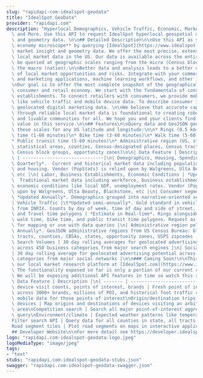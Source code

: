 ```yaml
---
slug: "rapidapi-com-idealspot-geodata"
title: "IdealSpot GeoData"
provider: "rapidapi.com"
description: "Hyperlocal Demographics, Vehicle Traffic, Economic, Market Signals,\
  \ and More. Use this API to request IdealSpot hyperlocal geospatial market insight\
  \ and geometry data. \n\n## Detailed Description\n\nUse this API as your **local\
  \ economy microscope** by querying [IdealSpot](https://www.idealspot.com) hyperlocal\
  \ market insight and geometry data. We offer the most precise, extensive, and frequently-updated\
  \ local market data in the US. Our data is available across the entire US and can\
  \ be queried at geographic scales ranging from the micro (Census block) through\
  \ the macro (nation).\n\nBetter data and analysis leads to a better understanding\
  \ of local market opportunities and risks. Integrate with your commercial real estate\
  \ and marketing applications, machine learning workflows, and other investment analytics.\n\
  \nOur goal is to offer the most complete snapshot of the geographically distributed\
  \ consumer and retail economy. We start with the fundamentals of consumers and business\
  \ establishments. To connect retailers with consumers, we provide mobility data\
  \ like vehicle traffic and mobile device data. To describe consumer intent, we provide\
  \ geolocated digital marketing data. \n\nWe believe that accurate capital allocation\
  \ through reliable local market data is foundational to creating robust, healthy,\
  \ and livable communities for all. We hope you and your clients find tremendous\
  \ value in this service.\n\n## Features\n\nQuery data and GeoJSON geometries at\
  \ these scales for any US latitude and longitude:\n\n* Rings (0.5 km+)\n* Drive\
  \ time (1-60 minutes)\n* Bike time (3-60 minutes)\n* Walk time (5-60 minutes)\n\
  * Public transit time (5-60 minutes)\n* Administrative region (US, states, core-based\
  \ statistical areas, counties, Census-designated places, Census tracts, zipcodes,\
  \ Census block groups, opportunity zones)\n\n| Data Feature | Description |\n| -------\
  \ | ------------------------------|\n| Demographics, Housing, Spending | *Updated\
  \ Quarterly*.  Current and historical market data including population, spending,\
  \ and housing. Vendor (PopStats) is relied upon by Walgreens, Ulta Beauty, Blackstone,\
  \ etc |\n| Labor, Business Establishments, Economic Conditions | *Updated Quarterly*.\
  \  Traditional market data including workforce, business establishment counts, and\
  \ economic conditions like local GDP, unemployment rates. Vendor (PopStats) is relied\
  \ upon by Walgreens, Ulta Beauty, Blackstone, etc |\n| Consumer segmentation\t|\
  \ *Updated Annually*. Demographics grouped into narrative-oriented segments. |\n\
  | Vehicle Traffic |\t*Updated semi-annually*. Gold standard in vehicle traffic data\
  \ from INRIX. Counts by day of week, time of day and side of street. |\n| Rings\
  \ and Travel time polygons | *Estimate in Real-time*. Rings alongside drive time,\
  \ walk time, bike time, and public transit time polygons. Request as GeoJSON geometries\
  \ for mapping or use with data queries |\n| Administrative region polygons | *Updated\
  \ Annually*. GeoJSON administrative regions from US Census Bureau: block groups,\
  \ tracts, counties, CBSAs, states, opportunity zones, USPS zipcodes |\n| Internet\
  \ Search Volumes | 30 day rolling averages for geolocated advertising potential\
  \ across 450 business categories from major search engines |\n| Social Media Interest\t\
  | 30 day rolling average for geolocated advertising potential across 450 business\
  \ categories from major social networks |\n\n### Coming Soon!\n\nThis API powers\
  \ our local market research platform at [IdealSpot.com](https://www.idealspot.com).\
  \ The functionality exposed so far is only a portion of our current capabilities.\
  \ We will be exposing additional API features in time so watch this space!\n\n|\
  \ Data Feature | Description |\n| ------- | ------------------------------|\nMobile\
  \ device visit counts, points of interest, brands | Fresh point of interest data\
  \ across 3000+ brands, millions of POI, and historical foot traffic counts using\
  \ mobile data for those points of interest\nOrigin/destination trips from mobile\
  \ devices | Map origins and destinations of devices visiting an arbitrary catchment\
  \ area\nCompetition search | Search all major point-of-interest aggregators in one\
  \ query\nEnvironment/climate | Expected weather patterns like temperature and precipitation\n\
  Filter search API | Query data for all counties in state, all tracts in MSA, etc\n\
  Road segment tiles | Plot road segments on maps in interactive applications\n\n\
  ## Developer Website\n\nFor more detail see https://developer.idealspot.com/"
logo: "rapidapi.com-idealspot-geodata-logo.jpeg"
logoMediaType: "image/jpeg"
tags:
- "text"
stubs: "rapidapi.com-idealspot-geodata-stubs.json"
swagger: "rapidapi.com-idealspot-geodata-swagger.json"
---
```

